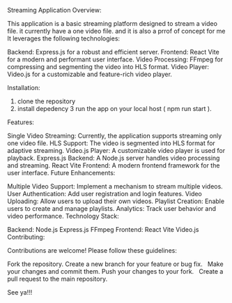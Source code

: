 Streaming Application
Overview:

This application is a basic streaming platform designed to stream a video file.
it currently have a one video file. 
and it is also a prrof of concept for me 
It leverages the following technologies:

Backend: Express.js for a robust and efficient server.
Frontend: React Vite for a modern and performant user interface.
Video Processing: FFmpeg for compressing and segmenting the video into HLS format.
Video Player: Video.js for a customizable and feature-rich video player.

Installation:
1. clone the repository 
2. install depedency 
3 run the app on your local host ( npm run start ).

Features:

Single Video Streaming: Currently, the application supports streaming only one video file.
HLS Support: The video is segmented into HLS format for adaptive streaming.
Video.js Player: A customizable video player is used for playback.
Express.js Backend: A Node.js server handles video processing and streaming.
React Vite Frontend: A modern frontend framework for the user interface.
Future Enhancements:

Multiple Video Support: Implement a mechanism to stream multiple videos.
User Authentication: Add user registration and login features.
Video Uploading: Allow users to upload their own videos.
Playlist Creation: Enable users to create and manage playlists.
Analytics: Track user behavior and video performance.
Technology Stack:

Backend:
Node.js
Express.js
FFmpeg
Frontend:
React
Vite
Video.js
Contributing:

Contributions are welcome! Please follow these guidelines:

Fork the repository.
Create a new branch for your feature or bug fix.   
Make your changes and commit them.
Push your changes to your fork.   
Create a pull request to the main repository.

See ya!!!
